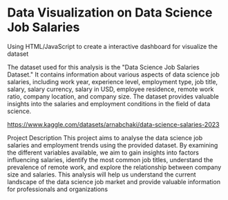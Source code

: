 # Data Visualization on Data Science Job Salaries
 Using HTML/JavaScript to create a interactive dashboard for visualize the dataset

The dataset used for this analysis is the "Data Science Job Salaries Dataset." It contains information about various aspects of data science job salaries, including work year, experience level, employment type, job title, salary, salary currency, salary in USD, employee residence, remote work ratio, company location, and company size. The dataset provides valuable insights into the salaries and employment conditions in the field of data science. 

https://www.kaggle.com/datasets/arnabchaki/data-science-salaries-2023

Project Description
This project aims to analyse the data science job salaries and employment trends using the provided dataset. By examining the different variables available, we aim to gain insights into factors influencing salaries, identify the most common job titles, understand the prevalence of remote work, and explore the relationship between company size and salaries. This analysis will help us understand the current landscape of the data science job market and provide valuable information for professionals and organizations
